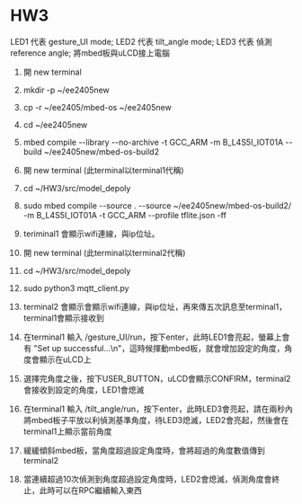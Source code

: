 # HW3

LED1 代表 gesture_UI mode;
LED2 代表 tilt_angle mode;
LED3 代表 偵測reference angle;
將mbed板與uLCD接上電腦

1. 開 new terminal 

2. mkdir -p ~/ee2405new

3. cp -r ~/ee2405/mbed-os ~/ee2405new

4. cd ~/ee2405new

5. mbed compile --library --no-archive -t GCC_ARM -m B_L4S5I_IOT01A --build ~/ee2405new/mbed-os-build2

6. 開 new terminal (此terminal以terminal1代稱)

7. cd ~/HW3/src/model_depoly

8. sudo mbed compile --source . --source ~/ee2405new/mbed-os-build2/ -m B_L4S5I_IOT01A -t GCC_ARM --profile tflite.json -ff 

9.  teriminal1 會顯示wifi連線，與ip位址。

10. 開 new terminal (此terminal以terminal2代稱)

11. cd ~/HW3/src/model_depoly

12. sudo python3 mqtt_client.py

13. terminal2 會顯示會顯示wifi連線，與ip位址，再來傳五次訊息至terminal1，terminal1會顯示接收到

14. 在terminal1 輸入 /gesture_UI/run，按下enter，此時LED1會亮起，螢幕上會有 "Set up successful...\n"，這時候揮動mbed板，就會增加設定的角度，角度會顯示在uLCD上
 
15. 選擇完角度之後，按下USER_BUTTON，uLCD會顯示CONFIRM，terminal2會接收到設定的角度，LED1會熄滅
 
16. 在terminal1 輸入 /tilt_angle/run，按下enter，此時LED3會亮起，請在兩秒內將mbed板子平放以利偵測基準角度，待LED3熄滅，LED2會亮起，然後會在terminal1上顯示當前角度
 
17. 緩緩傾斜mbed板，當角度超過設定角度時，會將超過的角度數值傳到terminal2
 
18. 當連續超過10次偵測到角度超過設定角度時，LED2會熄滅，偵測角度會終止，此時可以在RPC繼續輸入東西
